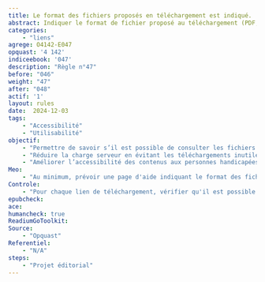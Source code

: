 ```yaml
---
title: Le format des fichiers proposés en téléchargement est indiqué. 
abstract: Indiquer le format de fichier proposé au téléchargement (PDF, DOC, ODS, ODT, XLS, etc.) permet d’anticiper les logiciels nécessaires pour l’ouvrir sur son terminal de lecture.
categories: 
    - "liens"
agrege: O4142-E047
opquast: '4 142'
indiceebook: '047'
description: "Règle n°47"
before: "046"
weight: "47"
after: "048"
actif: '1'
layout: rules
date:  2024-12-03
tags: 
    - "Accessibilité"
    - "Utilisabilité"
objectif: 
    - "Permettre de savoir s’il est possible de consulter les fichiers proposés en téléchargement sur son terminal de lecture."
    - "Réduire la charge serveur en évitant les téléchargements inutiles."
    - "Améliorer l’accessibilité des contenus aux personnes handicapées"
Meo: 
    - "Au minimum, prévoir une page d'aide indiquant le format des fichiers proposés s'il est unique.Au mieux, indiquer le format pour chaque lien permettant de télécharger un fichier."
Controle: 
    - "Pour chaque lien de téléchargement, vérifier qu'il est possible d'en connaître le format via&nbsp;: </li><li> une information générique donnée dans une page d'aide ;</li><li> une information donnée dans le contexte du lien&nbsp;: paragraphe ou élément de liste li où il est inclus, titre de section qui le précède, cellule d'en-tête de tableau associée à celle où il est présent ;</li><li> l'attribut title du lien reprenant et complétant le libellé de celui-ci ;</li><li>une information donnée dans le libellé du lien ;</li><li> une icône dotée d'un texte alternatif indiquant le format du fichier.</li>"
epubcheck: 
ace: 
humancheck: true
ReadiumGoToolkit: 
Source: 
    - "Opquast"
Referentiel: 
    - "N/A"
steps: 
    - "Projet éditorial"
---
```

<!-- Imaginez télécharger un fichier en pensant que c'est un PDF, mais découvrir que c'est un DOC et que vous n'avez pas le bon logiciel pour l'ouvrir – c'est comme commander un croissant et recevoir un burrito ! Pour éviter ces surprises, indiquez toujours le format des fichiers en téléchargement. C'est un peu comme mettre des étiquettes sur les étagères d'une bibliothèque : "PDF ici"
    - "DOC là-bas". Cela permet à chacun de savoir à quoi s'attendre et d'avoir les bons outils sous la main. Une petite attention qui fait une grande différence, comme un bon hôte qui s'assure que ses invités sont bien préparés. Alors, faites plaisir à vos utilisateurs et indiquez toujours le format des fichiers en téléchargement ! -->